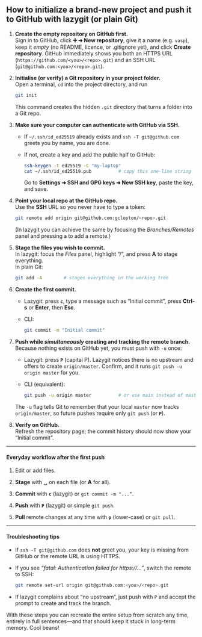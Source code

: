 


## How to initialize a brand-new project and push it to GitHub with lazygit (or plain Git)

1. **Create the empty repository on GitHub first.**  
    Sign in to GitHub, click **➕ ➜ New repository**, give it a name (e.g. `vasp`), keep it _empty_ (no README, licence, or .gitignore yet), and click **Create repository**. GitHub immediately shows you both an HTTPS URL (`https://github.com/<you>/<repo>.git`) and an SSH URL (`git@github.com:<you>/<repo>.git`).
    
2. **Initialise (or verify) a Git repository in your project folder.**  
    Open a terminal, `cd` into the project directory, and run
    
    ```bash
    git init
    ```
    
    This command creates the hidden `.git` directory that turns a folder into a Git repo.
    
3. **Make sure your computer can authenticate with GitHub via SSH.**
    
    - If `~/.ssh/id_ed25519` already exists and `ssh -T git@github.com` greets you by name, you are done.
        
    - If not, create a key and add the public half to GitHub:
        
        ```bash
        ssh-keygen -t ed25519 -C "my-laptop"
        cat ~/.ssh/id_ed25519.pub          # copy this one-line string
        ```
        
        Go to **Settings ➜ SSH and GPG keys ➜ New SSH key**, paste the key, and save.
        
4. **Point your local repo at the GitHub repo.**  
    Use the **SSH** URL so you never have to type a token:
    
    ```bash
    git remote add origin git@github.com:gclopton/<repo>.git
    ```
    
    (In lazygit you can achieve the same by focusing the _Branches/Remotes_ panel and pressing **`a`** to add a remote.)
    
5. **Stage the files you wish to commit.**  
    In lazygit: focus the _Files_ panel, highlight “/”, and press **A** to stage everything.  
    In plain Git:
    
    ```bash
    git add -A        # stages everything in the working tree
    ```
    
6. **Create the first commit.**
    
    - Lazygit: press **`c`**, type a message such as “Initial commit”, press **Ctrl-s** or **Enter**, then **Esc**.
        
    - CLI:
        
        ```bash
        git commit -m "Initial commit"
        ```
        
7. **Push while _simultaneously_ creating and tracking the remote branch.**  
    Because nothing exists on GitHub yet, you must push with `-u` once:
    
    - Lazygit: press **`P`** (capital P). Lazygit notices there is no upstream and offers to create `origin/master`. Confirm, and it runs `git push -u origin master` for you.
        
    - CLI (equivalent):
        
        ```bash
        git push -u origin master          # or use main instead of master
        ```
        
    
    The `-u` flag tells Git to remember that your local `master` now tracks `origin/master`, so future pushes require only `git push` (or **`P`**).
    
8. **Verify on GitHub.**  
    Refresh the repository page; the commit history should now show your “Initial commit”.
    

---

#### Everyday workflow after the first push

1. Edit or add files.
    
2. **Stage** with ␣ on each file (or **A** for all).
    
3. **Commit** with **`c`** (lazygit) or `git commit -m "...“`.
    
4. **Push** with **`P`** (lazygit) or simple `git push`.
    
5. **Pull** remote changes at any time with **`p`** (lower-case) or `git pull`.
    

---

#### Troubleshooting tips

- If `ssh -T git@github.com` does **not** greet you, your key is missing from GitHub or the remote URL is using HTTPS.
    
- If you see _“fatal: Authentication failed for https://…”_, switch the remote to SSH:
    
    ```bash
    git remote set-url origin git@github.com:<you>/<repo>.git
    ```
    
- If lazygit complains about “no upstream”, just push with `P` and accept the prompt to create and track the branch.
    

With these steps you can recreate the entire setup from scratch any time, entirely in full sentences—and that should keep it stuck in long-term memory. Cool beans!